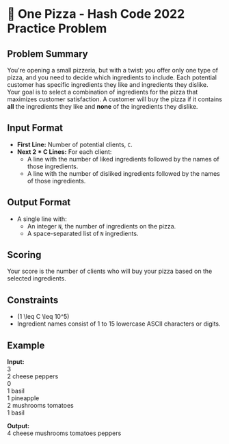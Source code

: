 # 🍕 One Pizza - Hash Code 2022 Practice Problem

## Problem Summary
You're opening a small pizzeria, but with a twist: you offer only one type of pizza, and you need to decide which ingredients to include. Each potential customer has specific ingredients they like and ingredients they dislike. Your goal is to select a combination of ingredients for the pizza that maximizes customer satisfaction. A customer will buy the pizza if it contains **all** the ingredients they like and **none** of the ingredients they dislike.

## Input Format
- **First Line:** Number of potential clients, `C`.
- **Next 2 * C Lines:** For each client:
  - A line with the number of liked ingredients followed by the names of those ingredients.
  - A line with the number of disliked ingredients followed by the names of those ingredients.

## Output Format
- A single line with:
  - An integer `N`, the number of ingredients on the pizza.
  - A space-separated list of `N` ingredients.

## Scoring
Your score is the number of clients who will buy your pizza based on the selected ingredients.

## Constraints
- \(1 \leq C \leq 10^5\)
- Ingredient names consist of 1 to 15 lowercase ASCII characters or digits.

## Example
**Input:**  
3  
2 cheese peppers  
0  
1 basil  
1 pineapple  
2 mushrooms tomatoes  
1 basil  

**Output:**  
4 cheese mushrooms tomatoes peppers

